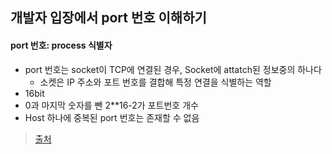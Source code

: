 ## 개발자 입장에서 port 번호 이해하기

#### port 번호: process 식별자
  - port 번호는 socket이 TCP에 연결된 경우, Socket에 attatch된 정보중의 하나다
    - 소켓은 IP 주소와 포트 번호를 결합해 특정 연결을 식별하는 역할
  - 16bit
  - 0과 마지막 숫자를 뺀 2**16-2가 포트번호 개수
  - Host 하나에 중복된 port 번호는 존재할 수 없음

  > [출처](https://www.youtube.com/watch?v=oAbukpZbpTg&list=PLXvgR_grOs1BFH-TuqFsfHqbh-gpMbFoy&index=6)